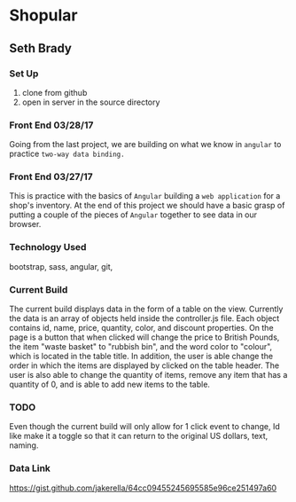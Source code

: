 # Shopular
## Seth Brady


### Set Up
1. clone from github
2. open in server in the source directory


### Front End 03/28/17

Going from the last project, we are building on what we know in ``angular`` to practice ``two-way
data binding.``


### Front End 03/27/17
This is practice with the basics of ``Angular`` building a ``web application``
for a shop's inventory. At the end of this project we should have a basic
grasp of putting a couple of the pieces of ``Angular`` together to see data in
our browser.


### Technology Used
bootstrap, sass, angular, git,

### Current Build

The current build displays data in the form of a table on the view. Currently the data
is an array of objects held inside the controller.js file. Each object contains
id, name, price, quantity, color, and discount properties. On the page is a button
that when clicked will change the price to British Pounds, the item "waste basket"
to "rubbish bin", and the word color to "colour", which is located in the
table title. In addition, the user is able change the order in which the items are
displayed by clicked on the table header. The user is also able to change the quantity of items, remove any item that has a quantity of 0, and is able to add new items to the table. 

### TODO
Even though the current build will only allow for 1 click event to change, Id like
make it a toggle so that it can return to the original US dollars, text, naming.


### Data Link
https://gist.github.com/jakerella/64cc09455245695585e96ce251497a60
